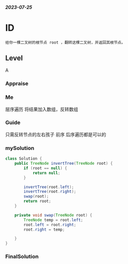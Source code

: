 ##### 2023-07-25
# ID
```
给你一棵二叉树的根节点 root ，翻转这棵二叉树，并返回其根节点。
```
## Level
A
### Appraise

### Me
层序遍历
将结果加入数组，反转数组


### Guide
只需反转节点的左右孩子
前序 后序遍历都是可以的
### mySolution
```java
class Solution {
    public TreeNode invertTree(TreeNode root) {
        if (root == null) {
            return null;
        }

        invertTree(root.left);
        invertTree(root.right);
        swap(root);
        return root;
    }

    private void swap(TreeNode root) {
        TreeNode temp = root.left;
        root.left = root.right;
        root.right = temp;

    }
}
```
### FinalSolution
```java

```
